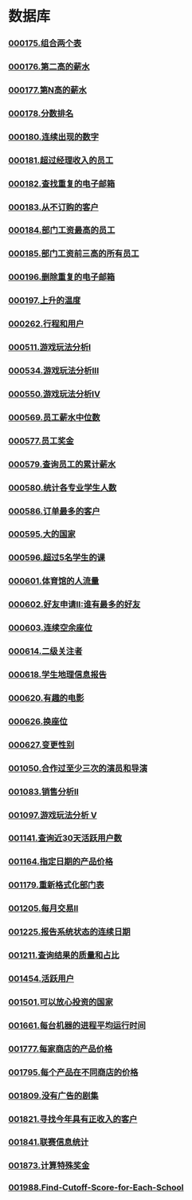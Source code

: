# 数据库
### [](https://github.com/vjudge/leetcode/tree/master/database/)
### [000175.组合两个表](https://github.com/vjudge/leetcode/tree/master/database/000175.组合两个表)
### [000176.第二高的薪水](https://github.com/vjudge/leetcode/tree/master/database/000176.第二高的薪水)
### [000177.第N高的薪水](https://github.com/vjudge/leetcode/tree/master/database/)
### [000178.分数排名](https://github.com/vjudge/leetcode/tree/master/database/)
### [](https://github.com/vjudge/leetcode/tree/master/database/)
### [000180.连续出现的数字](https://github.com/vjudge/leetcode/tree/master/database/)
### [000181.超过经理收入的员工](https://github.com/vjudge/leetcode/tree/master/database/)
### [000182.查找重复的电子邮箱](https://github.com/vjudge/leetcode/tree/master/database/)
### [000183.从不订购的客户](https://github.com/vjudge/leetcode/tree/master/database/)
### [000184.部门工资最高的员工](https://github.com/vjudge/leetcode/tree/master/database/000184.部门工资最高的员工)
### [000185.部门工资前三高的所有员工](https://github.com/vjudge/leetcode/tree/master/database/)
### [](https://github.com/vjudge/leetcode/tree/master/database/)
### [](https://github.com/vjudge/leetcode/tree/master/database/)
### [](https://github.com/vjudge/leetcode/tree/master/database/)
### [000196.删除重复的电子邮箱](https://github.com/vjudge/leetcode/tree/master/database/)
### [000197.上升的温度](https://github.com/vjudge/leetcode/tree/master/database/)
### [](https://github.com/vjudge/leetcode/tree/master/database/)
### [](https://github.com/vjudge/leetcode/tree/master/database/)
### [](https://github.com/vjudge/leetcode/tree/master/database/)
### [](https://github.com/vjudge/leetcode/tree/master/database/)
### [](https://github.com/vjudge/leetcode/tree/master/database/)
### [](https://github.com/vjudge/leetcode/tree/master/database/)
### [](https://github.com/vjudge/leetcode/tree/master/database/)
### [000262.行程和用户](https://github.com/vjudge/leetcode/tree/master/database/)
### [](https://github.com/vjudge/leetcode/tree/master/database/)
### [](https://github.com/vjudge/leetcode/tree/master/database/)
### [](https://github.com/vjudge/leetcode/tree/master/database/)
### [](https://github.com/vjudge/leetcode/tree/master/database/)
### [](https://github.com/vjudge/leetcode/tree/master/database/)
### [](https://github.com/vjudge/leetcode/tree/master/database/)
### [000511.游戏玩法分析I](https://github.com/vjudge/leetcode/tree/master/database/)
### [](https://github.com/vjudge/leetcode/tree/master/database/)
### [](https://github.com/vjudge/leetcode/tree/master/database/)
### [](https://github.com/vjudge/leetcode/tree/master/database/)
### [](https://github.com/vjudge/leetcode/tree/master/database/)
### [000534.游戏玩法分析III](https://github.com/vjudge/leetcode/tree/master/database/)
### [](https://github.com/vjudge/leetcode/tree/master/database/)
### [](https://github.com/vjudge/leetcode/tree/master/database/)
### [](https://github.com/vjudge/leetcode/tree/master/database/)
### [](https://github.com/vjudge/leetcode/tree/master/database/)
### [000550.游戏玩法分析IV](https://github.com/vjudge/leetcode/tree/master/database/)
### [](https://github.com/vjudge/leetcode/tree/master/database/)
### [](https://github.com/vjudge/leetcode/tree/master/database/)
### [000569.员工薪水中位数](https://github.com/vjudge/leetcode/tree/master/database/)
### [](https://github.com/vjudge/leetcode/tree/master/database/)
### [](https://github.com/vjudge/leetcode/tree/master/database/)
### [](https://github.com/vjudge/leetcode/tree/master/database/)
### [000577.员工奖金](https://github.com/vjudge/leetcode/tree/master/database/)
### [](https://github.com/vjudge/leetcode/tree/master/database/)
### [000579.查询员工的累计薪水](https://github.com/vjudge/leetcode/tree/master/database/)
### [000580.统计各专业学生人数](https://github.com/vjudge/leetcode/tree/master/database/)
### [](https://github.com/vjudge/leetcode/tree/master/database/)
### [](https://github.com/vjudge/leetcode/tree/master/database/)
### [](https://github.com/vjudge/leetcode/tree/master/database/)
### [](https://github.com/vjudge/leetcode/tree/master/database/)
### [000586.订单最多的客户](https://github.com/vjudge/leetcode/tree/master/database/)
### [](https://github.com/vjudge/leetcode/tree/master/database/)
### [](https://github.com/vjudge/leetcode/tree/master/database/)
### [](https://github.com/vjudge/leetcode/tree/master/database/)
### [](https://github.com/vjudge/leetcode/tree/master/database/)
### [000595.大的国家](https://github.com/vjudge/leetcode/tree/master/database/)
### [000596.超过5名学生的课](https://github.com/vjudge/leetcode/tree/master/database/)
### [](https://github.com/vjudge/leetcode/tree/master/database/)
### [](https://github.com/vjudge/leetcode/tree/master/database/)
### [](https://github.com/vjudge/leetcode/tree/master/database/)
### [](https://github.com/vjudge/leetcode/tree/master/database/)
### [000601.体育馆的人流量](https://github.com/vjudge/leetcode/tree/master/database/)
### [000602.好友申请II:谁有最多的好友](https://github.com/vjudge/leetcode/tree/master/database/)
### [000603.连续空余座位](https://github.com/vjudge/leetcode/tree/master/database/)
### [](https://github.com/vjudge/leetcode/tree/master/database/)
### [000614.二级关注者](https://github.com/vjudge/leetcode/tree/master/database/)
### [](https://github.com/vjudge/leetcode/tree/master/database/)
### [](https://github.com/vjudge/leetcode/tree/master/database/)
### [](https://github.com/vjudge/leetcode/tree/master/database/)
### [](https://github.com/vjudge/leetcode/tree/master/database/)
### [000618.学生地理信息报告](https://github.com/vjudge/leetcode/tree/master/database/)
### [](https://github.com/vjudge/leetcode/tree/master/database/)
### [000620.有趣的电影](https://github.com/vjudge/leetcode/tree/master/database/)
### [](https://github.com/vjudge/leetcode/tree/master/database/)
### [](https://github.com/vjudge/leetcode/tree/master/database/)
### [](https://github.com/vjudge/leetcode/tree/master/database/)
### [](https://github.com/vjudge/leetcode/tree/master/database/)
### [000626.换座位](https://github.com/vjudge/leetcode/tree/master/database/)
### [000627.变更性别](https://github.com/vjudge/leetcode/tree/master/database/)
### [](https://github.com/vjudge/leetcode/tree/master/database/)
### [001050.合作过至少三次的演员和导演](https://github.com/vjudge/leetcode/tree/master/database/)
### [](https://github.com/vjudge/leetcode/tree/master/database/)
### [001083.销售分析II](https://github.com/vjudge/leetcode/tree/master/database/)
### [](https://github.com/vjudge/leetcode/tree/master/database/)
### [001097.游戏玩法分析 V](https://github.com/vjudge/leetcode/tree/master/database/)
### [](https://github.com/vjudge/leetcode/tree/master/database/)
### [](https://github.com/vjudge/leetcode/tree/master/database/)
### [001141.查询近30天活跃用户数](https://github.com/vjudge/leetcode/tree/master/database/)
### [](https://github.com/vjudge/leetcode/tree/master/database/)
### [](https://github.com/vjudge/leetcode/tree/master/database/)
### [001164.指定日期的产品价格](https://github.com/vjudge/leetcode/tree/master/database/)
### [](https://github.com/vjudge/leetcode/tree/master/database/)
### [](https://github.com/vjudge/leetcode/tree/master/database/)
### [](https://github.com/vjudge/leetcode/tree/master/database/)
### [](https://github.com/vjudge/leetcode/tree/master/database/)
### [](https://github.com/vjudge/leetcode/tree/master/database/)
### [001179.重新格式化部门表](https://github.com/vjudge/leetcode/tree/master/database/)
### [](https://github.com/vjudge/leetcode/tree/master/database/)
### [](https://github.com/vjudge/leetcode/tree/master/database/)
### [](https://github.com/vjudge/leetcode/tree/master/database/)
### [](https://github.com/vjudge/leetcode/tree/master/database/)
### [001205.每月交易II](https://github.com/vjudge/leetcode/tree/master/database/)
### [](https://github.com/vjudge/leetcode/tree/master/database/)
### [001225.报告系统状态的连续日期](https://github.com/vjudge/leetcode/tree/master/database/)
### [](https://github.com/vjudge/leetcode/tree/master/database/)
### [001211.查询结果的质量和占比](https://github.com/vjudge/leetcode/tree/master/database/)
### [](https://github.com/vjudge/leetcode/tree/master/database/)
### [](https://github.com/vjudge/leetcode/tree/master/database/)
### [](https://github.com/vjudge/leetcode/tree/master/database/)
### [](https://github.com/vjudge/leetcode/tree/master/database/)
### [001454.活跃用户](https://github.com/vjudge/leetcode/tree/master/database/)
### [](https://github.com/vjudge/leetcode/tree/master/database/)
### [](https://github.com/vjudge/leetcode/tree/master/database/)
### [](https://github.com/vjudge/leetcode/tree/master/database/)
### [](https://github.com/vjudge/leetcode/tree/master/database/)
### [001501.可以放心投资的国家](https://github.com/vjudge/leetcode/tree/master/database/)
### [](https://github.com/vjudge/leetcode/tree/master/database/)
### [](https://github.com/vjudge/leetcode/tree/master/database/)
### [](https://github.com/vjudge/leetcode/tree/master/database/)
### [001661.每台机器的进程平均运行时间](https://github.com/vjudge/leetcode/tree/master/database/)
### [](https://github.com/vjudge/leetcode/tree/master/database/)
### [001777.每家商店的产品价格](https://github.com/vjudge/leetcode/tree/master/database/001777.每家商店的产品价格)
### [](https://github.com/vjudge/leetcode/tree/master/database/)
### [](https://github.com/vjudge/leetcode/tree/master/database/)
### [](https://github.com/vjudge/leetcode/tree/master/database/)
### [001795.每个产品在不同商店的价格](https://github.com/vjudge/leetcode/tree/master/database/)
### [](https://github.com/vjudge/leetcode/tree/master/database/)
### [](https://github.com/vjudge/leetcode/tree/master/database/)
### [](https://github.com/vjudge/leetcode/tree/master/database/)
### [](https://github.com/vjudge/leetcode/tree/master/database/)
### [001809.没有广告的剧集](https://github.com/vjudge/leetcode/tree/master/database/)
### [](https://github.com/vjudge/leetcode/tree/master/database/)
### [](https://github.com/vjudge/leetcode/tree/master/database/)
### [](https://github.com/vjudge/leetcode/tree/master/database/)
### [](https://github.com/vjudge/leetcode/tree/master/database/)
### [001821.寻找今年具有正收入的客户](https://github.com/vjudge/leetcode/tree/master/database/)
### [](https://github.com/vjudge/leetcode/tree/master/database/)
### [](https://github.com/vjudge/leetcode/tree/master/database/)
### [](https://github.com/vjudge/leetcode/tree/master/database/)
### [001841.联赛信息统计](https://github.com/vjudge/leetcode/tree/master/database/)
### [](https://github.com/vjudge/leetcode/tree/master/database/)
### [](https://github.com/vjudge/leetcode/tree/master/database/)
### [](https://github.com/vjudge/leetcode/tree/master/database/)
### [](https://github.com/vjudge/leetcode/tree/master/database/)
### [001873.计算特殊奖金](https://github.com/vjudge/leetcode/tree/master/database/)
### [](https://github.com/vjudge/leetcode/tree/master/database/)
### [](https://github.com/vjudge/leetcode/tree/master/database/)
### [001988.Find-Cutoff-Score-for-Each-School](https://github.com/vjudge/leetcode/tree/master/database/)
### [](https://github.com/vjudge/leetcode/tree/master/database/)
